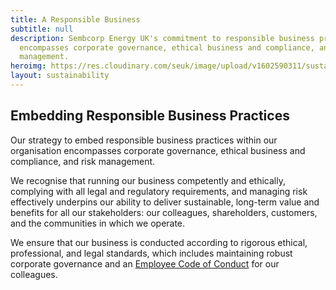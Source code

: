 ```yaml
---
title: A Responsible Business
subtitle: null
description: Sembcorp Energy UK's commitment to responsible business practices
  encompasses corporate governance, ethical business and compliance, and risk
  management.
heroimg: https://res.cloudinary.com/seuk/image/upload/v1602590311/sustainability_3.png
layout: sustainability
---
```

## Embedding Responsible Business Practices

Our strategy to embed responsible business practices within our organisation encompasses corporate governance, ethical business and compliance, and risk management.

We recognise that running our business competently and ethically, complying with all legal and regulatory requirements, and managing risk effectively underpins our ability to deliver sustainable, long-term value and benefits for all our stakeholders: our colleagues, shareholders, customers, and the communities in which we operate.

We ensure that our business is conducted according to rigorous ethical, professional, and legal standards, which includes maintaining robust corporate governance and an [Employee Code of Conduct](/pdfs//sembcorp-employee-code-of-conduct.pdf) for our colleagues.